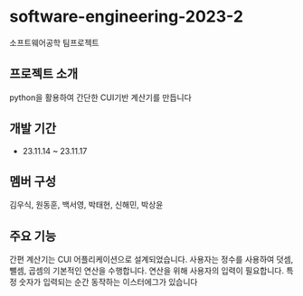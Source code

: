 # software-engineering-2023-2
소프트웨어공학 팀프로젝트

## 프로젝트 소개
python을 활용하여 간단한 CUI기반 계산기를 만듭니다

## 개발 기간
* 23.11.14 ~ 23.11.17

## 멤버 구성
김우식, 원동훈, 백서영, 박태현, 신해민, 박상윤

## 주요 기능
간편 계산기는 CUI 어플리케이션으로 설계되었습니다.
사용자는 정수를 사용하여 덧셈, 뺄셈, 곱셈의 기본적인 연산을 수행합니다.
연산을 위해 사용자의 입력이 필요합니다.
특정 숫자가 입력되는 순간 동작하는 이스터에그가 있습니다
